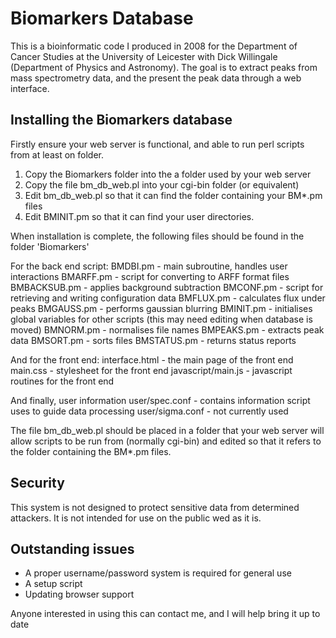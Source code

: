 Biomarkers Database 
===================

This is a bioinformatic code I produced in 2008 for the Department of Cancer Studies at the University of Leicester with Dick Willingale (Department of Physics and Astronomy). The goal is to extract peaks from mass spectrometry data, and the present the peak data through a web interface.

Installing the Biomarkers database
----------------------------------

Firstly ensure your web server is functional, and able to run perl scripts from at least on folder.

1. Copy the Biomarkers folder into the a folder used by your web server
2. Copy the file bm_db_web.pl into your cgi-bin folder (or equivalent)
3. Edit bm_db_web.pl so that it can find the folder containing your BM*.pm files
4. Edit BMINIT.pm so that it can find your user directories.

When installation is complete, the following files should be found in the folder 'Biomarkers'

For the back end script:
BMDBI.pm - main subroutine, handles user interactions
BMARFF.pm - script for converting to ARFF format files
BMBACKSUB.pm - applies background subtraction
BMCONF.pm - script for retrieving and writing configuration data
BMFLUX.pm - calculates flux under peaks
BMGAUSS.pm - performs gaussian blurring
BMINIT.pm - initialises global variables for other scripts (this may need editing when database is moved)
BMNORM.pm - normalises file names
BMPEAKS.pm - extracts peak data
BMSORT.pm - sorts files
BMSTATUS.pm - returns status reports

And for the front end:
interface.html - the main page of the front end
main.css - stylesheet for the front end
javascript/main.js - javascript routines for the front end

And finally, user information
user/spec.conf - contains information script uses to guide data processing
user/sigma.conf - not currently used

The file bm_db_web.pl should be placed in a folder that your web server will allow scripts to be run from (normally cgi-bin) and edited so that it refers to the folder containing the BM*.pm files.


Security
--------

This system is not designed to protect sensitive data from determined attackers. It is not intended for use on the public wed as it is. 


Outstanding issues
------------------

* A proper username/password system is required for general use
* A setup script
* Updating browser support

Anyone interested in using this can contact me, and I will help bring it up to date
